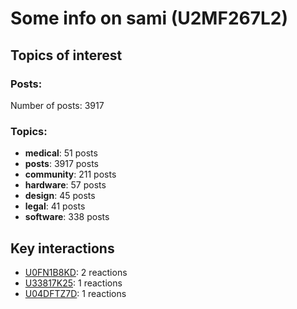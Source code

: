 # Some info on sami (U2MF267L2)


## Topics of interest

### Posts: 

Number of posts: 3917

### Topics:

* __medical__: 51 posts
* __posts__: 3917 posts
* __community__: 211 posts
* __hardware__: 57 posts
* __design__: 45 posts
* __legal__: 41 posts
* __software__: 338 posts

## Key interactions 

* [U0FN1B8KD](./U0FN1B8KD.md): 2 reactions
* [U33817K25](./U33817K25.md): 1 reactions
* [U04DFTZ7D](./U04DFTZ7D.md): 1 reactions
